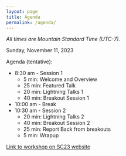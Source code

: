 ```yaml
---
layout: page
title: Agenda
permalink: /agenda/
---
```


*All times are Mountain Standard Time (UTC-7).*

Sunday, November 11, 2023

Agenda (tentative):
- 8:30 am - Session 1
    - 5 min:  Welcome and Overview
    - 25 min:  Featured Talk
    - 20 min:  Lightning Talks 1
    - 40 min:  Breakout Session 1
- 10:00 am - Break
- 10:30 am - Session 2
    - 20 min:  Lightning Talks 2
    - 40 min:  Breakout Session 2
    - 25 min:  Report Back from breakouts
    - 5 min:  Wrapup




[Link to workshop on SC23 website](https://sc23.supercomputing.org/presentation/?id=wksp142&sess=sess134)
